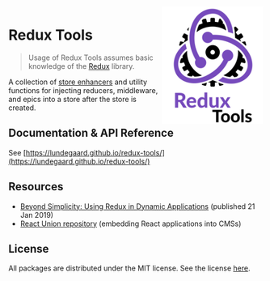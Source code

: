 <img align="right" width="200" src="./docs/logo.png">

# Redux Tools

> Usage of Redux Tools assumes basic knowledge of the [Redux](https://redux.js.org/) library.

A collection of [store enhancers](https://github.com/reduxjs/redux/blob/master/docs/Glossary.md#store-enhancer) and utility functions for injecting reducers, middleware, and epics into a store after the store is created.

## Documentation & API Reference

See [https://lundegaard.github.io/redux-tools/](https://lundegaard.github.io/redux-tools/)

## Resources

- [Beyond Simplicity: Using Redux in Dynamic Applications](https://medium.com/@wafflepie/beyond-simplicity-using-redux-in-dynamic-applications-ae9e0aea928c) (published 21 Jan 2019)
- [React Union repository](https://github.com/lundegaard/react-union) (embedding React applications into CMSs)

## License

All packages are distributed under the MIT license. See the license [here](https://github.com/lundegaard/redux-tools/blob/master/LICENSE).
